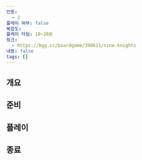 ```yaml
---
인원:
  - 2
플레이 여부: false
복잡도:
플레이 타임: 10~20분
링크:
  - https://bgg.cc/boardgame/390611/nine-knights
내용: false
tags: []
---
```

## 개요
## 준비
## 플레이
## 종료